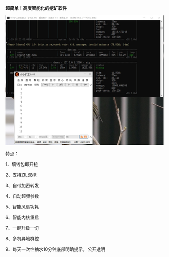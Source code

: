 **超简单！高度智能化的挖矿软件**

![image](https://github.com/Mini-Digger/XXminer/blob/main/main.jpg)

特点：

1、填钱包即开挖    

2、支持ZIL双挖

3、自带加密转发

4、自动超频参数

5、智能风扇功耗

6、智能内核重启

7、一键升级一切

8、多机异地群控

9、每天一次性抽水10分钟底部明确提示，公开透明   
